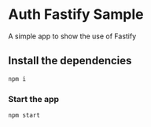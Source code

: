 # Auth Fastify Sample

A simple app to show the use of Fastify

## Install the dependencies
```bash
npm i
```

### Start the app
```bash
npm start
```
